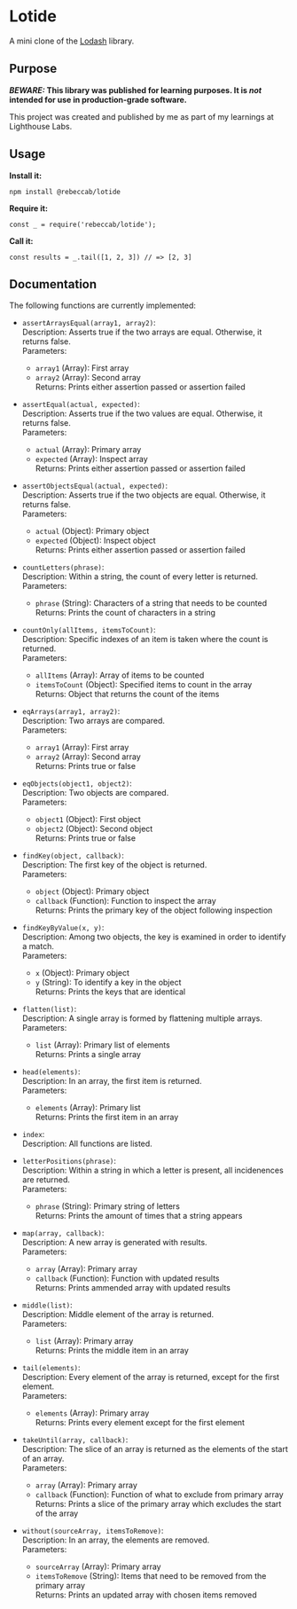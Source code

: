 # Lotide

A mini clone of the [Lodash](https://lodash.com) library.

## Purpose

**_BEWARE:_ This library was published for learning purposes. It is _not_ intended for use in production-grade software.**

This project was created and published by me as part of my learnings at Lighthouse Labs. 

## Usage

**Install it:**

`npm install @rebeccab/lotide`

**Require it:**

`const _ = require('rebeccab/lotide');`

**Call it:**

`const results = _.tail([1, 2, 3]) // => [2, 3]`

## Documentation

The following functions are currently implemented:

* `assertArraysEqual(array1, array2)`:\
Description: Asserts true if the two arrays are equal. Otherwise, it returns false.\
Parameters:  
    - `array1` (Array): First array
    - `array2` (Array): Second array\
Returns: Prints either assertion passed or assertion failed

* `assertEqual(actual, expected)`:\
Description: Asserts true if the two values are equal. Otherwise, it returns false.\
Parameters:
    - `actual` (Array): Primary array
    - `expected` (Array): Inspect array\
Returns: Prints either assertion passed or assertion failed

* `assertObjectsEqual(actual, expected)`:\
Description: Asserts true if the two objects are equal. Otherwise, it returns false.\
Parameters:
    - `actual` (Object): Primary object
    - `expected` (Object): Inspect object\
  Returns: Prints either assertion passed or assertion failed

* `countLetters(phrase)`:\
Description: Within a string, the count of every letter is returned.\
Parameters:
    - `phrase` (String): Characters of a string that needs to be counted\
Returns: Prints the count of characters in a string

* `countOnly(allItems, itemsToCount)`:\
Description: Specific indexes of an item is taken where the count is returned.\
Parameters:
    - `allItems` (Array): Array of items to be counted
    - `itemsToCount` (Object): Specified items to count in the array\
Returns: Object that returns the count of the items

* `eqArrays(array1, array2)`:\
Description: Two arrays are compared.\
Parameters:
    - `array1` (Array): First array
    - `array2` (Array): Second array\
Returns: Prints true or false

* `eqObjects(object1, object2)`:\
Description: Two objects are compared.\
Parameters:
    - `object1` (Object): First object
    - `object2` (Object): Second object\
Returns: Prints true or false

* `findKey(object, callback)`:\
Description: The first key of the object is returned.\
Parameters:
    - `object` (Object): Primary object
    - `callback` (Function): Function to inspect the array\
  Returns: Prints the primary key of the object following inspection

* `findKeyByValue(x, y)`:\
Description: Among two objects, the key is examined in order to identify a match.\
Parameters:
    - `x` (Object): Primary object
    - `y` (String): To identify a key in the object\
Returns: Prints the keys that are identical

* `flatten(list)`:\
Description: A single array is formed by flattening multiple arrays.\
Parameters:
    - `list` (Array): Primary list of elements\
Returns: Prints a single array

* `head(elements)`:\
Description: In an array, the first item is returned.\
Parameters:
    - `elements` (Array): Primary list\
Returns:  Prints the first item in an array

* `index`:\
Description: All functions are listed.

* `letterPositions(phrase)`:\
Description: Within a string in which a letter is present, all incidenences are returned.\
Parameters:
    - `phrase` (String): Primary string of letters\
Returns: Prints the amount of times that a string appears

* `map(array, callback)`:\
Description: A new array is generated with results.\
Parameters:
    - `array` (Array): Primary array
    - `callback` (Function): Function with updated results\
Returns: Prints ammended array with updated results

* `middle(list)`:\
Description: Middle element of the array is returned.\
Parameters:
    - `list` (Array): Primary array\
Returns: Prints the middle item in an array

* `tail(elements)`:\
Description: Every element of the array is returned, except for the first element.\
Parameters:
    - `elements` (Array): Primary array\
Returns: Prints every element except for the first element

* `takeUntil(array, callback)`:\
Description: The slice of an array is returned as the elements of the start of an array.\
Parameters:
    - `array` (Array): Primary array
    - `callback` (Function): Function of what to exclude from primary array\
Returns: Prints a slice of the primary array which excludes the start of the array

* `without(sourceArray, itemsToRemove)`:\
Description: In an array, the elements are removed.\
Parameters:
    - `sourceArray` (Array): Primary array
    - `itemsToRemove` (String): Items that need to be removed from the primary array\
Returns: Prints an updated array with chosen items removed